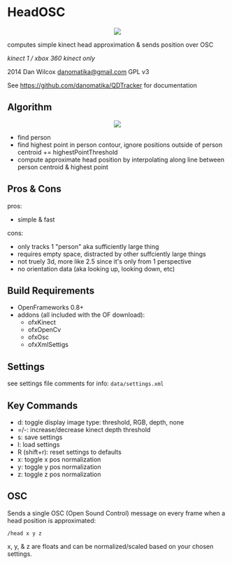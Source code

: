 HeadOSC
=======

<p align="center">
	<img src="https://raw.github.com/danomatika/QDTracker/master/HeadOSC/screenshot.png"/>
</p>

computes simple kinect head approximation & sends position over OSC

*kinect 1 / xbox 360 kinect only*

2014 Dan Wilcox <danomatika@gmail.com> GPL v3

See <https://github.com/danomatika/QDTracker> for documentation


Algorithm
---------

<p align="center">
	<img src="https://raw.github.com/danomatika/QDTracker/master/HeadOSC/sketch.jpg"/>
</p>

* find person
* find highest point in person contour, ignore positions outside of person centroid += highestPointThreshold
* compute approximate head position by interpolating along line between person centroid & highest point 

Pros & Cons
-----------

pros:

* simple & fast

cons:

* only tracks 1 "person" aka sufficiently large thing
* requires empty space, distracted by other suffciently large things
* not truely 3d, more like 2.5 since it's only from 1 perspective
* no orientation data (aka looking up, looking down, etc)

Build Requirements
------------------

* OpenFrameworks 0.8+
* addons (all included with the OF download):
  * ofxKinect 
  * ofxOpenCv
  * ofxOsc
  * ofxXmlSettigs

Settings
--------

see settings file comments for info: `data/settings.xml`

Key Commands
------------

* d: toggle display image type: threshold, RGB, depth, none
* =/-: increase/decrease kinect depth threshold
* s: save settings
* l: load settings
* R (shift+r): reset settings to defaults
* x: toggle x pos normalization
* y: toggle y pos normalization
* z: toggle z pos normalization

OSC
---

Sends a single OSC (Open Sound Control) message on every frame when a head position is approximated:

    /head x y z
    
x, y, & z are floats and can be normalized/scaled based on your chosen settings.